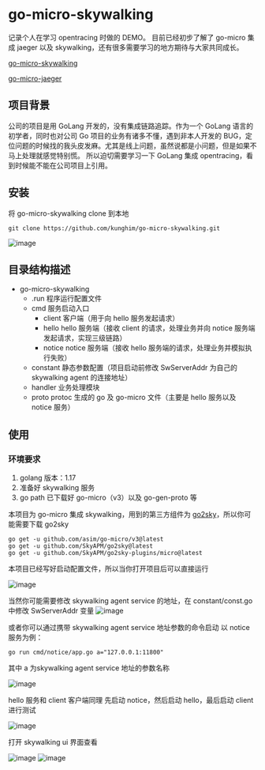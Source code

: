 # go-micro-skywalking
记录个人在学习 opentracing 时做的 DEMO。
目前已经初步了解了 go-micro 集成 jaeger 以及 skywalking，还有很多需要学习的地方期待与大家共同成长。

[go-micro-skywalking](https://github.com/kunghim/go-micro-skywalking)

[go-micro-jaeger](https://github.com/kunghim/go-micro-jaeger)

## 项目背景
公司的项目是用 GoLang 开发的，没有集成链路追踪。作为一个 GoLang 语言的初学者，同时也对公司 Go 项目的业务有诸多不懂，遇到非本人开发的 BUG，定位问题的时候找的我头皮发麻。尤其是线上问题，虽然说都是小问题，但是如果不马上处理就感觉特别慌。
所以迫切需要学习一下 GoLang 集成 opentracing，看到时候能不能在公司项目上引用。

## 安装
将 go-micro-skywalking clone 到本地
```git
git clone https://github.com/kunghim/go-micro-skywalking.git
```
![image](https://user-images.githubusercontent.com/104054614/177053528-9e18b7db-ca09-40bd-877d-27c3ed27031c.png)

## 目录结构描述
- go-micro-skywalking
  - .run 程序运行配置文件
  - cmd 服务启动入口
    - client 客户端（用于向 hello 服务发起请求）
    - hello hello 服务端（接收 client 的请求，处理业务并向 notice 服务端发起请求，实现三级链路）
    - notice notice 服务端（接收 hello 服务端的请求，处理业务并模拟执行失败）
  - constant 静态参数配置（项目启动前修改 SwServerAddr 为自己的 skywalking agent 的连接地址）
  - handler 业务处理模块
  - proto protoc 生成的 go 及 go-micro 文件（主要是 hello 服务以及 notice 服务）

## 使用
### 环境要求
1. golang 版本：1.17
2. 准备好 skywalking 服务
3. go path 已下载好 go-micro（v3）以及 go-gen-proto 等

本项目为 go-micro 集成 skywalking，用到的第三方组件为 [go2sky](https://github.com/SkyAPM/go2sky)，所以你可能需要下载 go2sky
```git
go get -u github.com/asim/go-micro/v3@latest
go get -u github.com/SkyAPM/go2sky@latest
go get -u github.com/SkyAPM/go2sky-plugins/micro@latest
```

本项目已经写好启动配置文件，所以当你打开项目后可以直接运行

![image](https://user-images.githubusercontent.com/104054614/177054099-ceb14126-260d-48ae-bb84-74cf5763034f.png)

当然你可能需要修改 skywalking agent service 的地址，在 constant/const.go 中修改 SwServerAddr 变量
![image](https://user-images.githubusercontent.com/104054614/177054144-fef33f7d-7377-41c9-9340-8107446716be.png)

或者你可以通过携带 skywalking agent service 地址参数的命令启动
以 notice 服务为例：
```shell
go run cmd/notice/app.go a="127.0.0.1:11800"
```
其中 a 为skywalking agent service 地址的参数名称

![image](https://user-images.githubusercontent.com/104054614/177054675-7eeeabe0-06d3-4932-9d77-6892528c5deb.png)

hello 服务和 client 客户端同理
先启动 notice，然后启动 hello，最后启动 client 进行测试

![image](https://user-images.githubusercontent.com/104054614/177054752-f4963c59-5091-46d5-a9b2-2b05737a7096.png)

打开 skywalking ui 界面查看

![image](https://user-images.githubusercontent.com/104054614/177054795-5afd5a43-4e5b-4db1-9d6d-61cfa3c3e87e.png)
![image](https://user-images.githubusercontent.com/104054614/177054805-c7105420-8d40-49bf-9b3c-eec3d25435ba.png)



